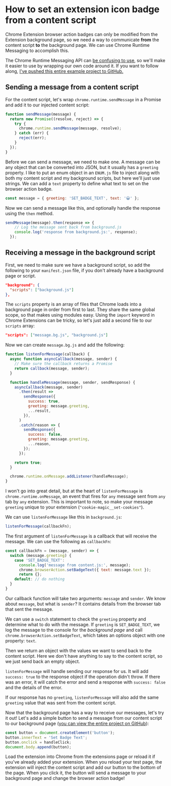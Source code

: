 # How to set an extension icon badge from a content script

Chrome Extension browser action badges can only be modified from the Extension background page, so we need a way to communicate **from** the content script **to** the background page. We can use Chrome Runtime Messaging to accomplish this.

The Chrome Runtime Messaging API can [be confusing to use](https://stackoverflow.com/questions/20077487/chrome-extension-message-passing-response-not-sent#comment64245056_20077854), so we'll make it easier to use by wrapping our own code around it. If you want to follow along, [I've pushed this entire example project to GitHub.](https://github.com/jacksteamdev/runtime-messaging-example)

## Sending a message from a content script

For the content script, let's wrap `chrome.runtime.sendMessage` in a Promise and add it to our injected content script:

```javascript
function sendMessage(message) {
  return new Promise((resolve, reject) => {
    try {
      chrome.runtime.sendMessage(message, resolve);
    } catch (err) {
      reject(err);
    }
  });
}
```

Before we can send a message, we need to make one. A message can be any object that can be converted into JSON, but it usually has a `greeting` property. I like to put an enum object in an `ENUM.js` file to inject along with both my content script and my background scripts, but here we'll just use strings. We can add a `text` property to define what text to set on the browser action badge.

```javascript
const message = { greeting: 'SET_BADGE_TEXT', text: '😀' };
```

Now we can send a message like this, and optionally handle the response using the `then` method.

```javascript
sendMessage(message).then(response => {
    // Log the message sent back from background.js
    console.log('response from background.js:', response);
  });
```

## Receiving a message in the background script
First, we need to make sure we have a background script, so add the following to your `manifest.json` file, if you don't already have a background page or script.

```json
"background": {
  "scripts": ["background.js"]
},
```

The `scripts` property is an array of files that Chrome loads into a background page in order from first to last. They share the same global scope, so that makes using modules easy. Using the `import` keyword in Chrome Extensions can be tricky, so let's just add a second file to our `scripts` array:

```json
"scripts": ["message.bg.js", "background.js"]
```

Now we can create `message.bg.js` and add the following:

```javascript
function listenForMessage(callback) {
  async function asyncCallback(message, sender) {
    // Make sure the callback returns a Promise
    return callback(message, sender);
  }

  function handleMessage(message, sender, sendResponse) {
    asyncCallback(message, sender)
      .then(result =>
        sendResponse({
          success: true,
          greeting: message.greeting,
          ...result,
        }),
      )
      .catch(reason => {
        sendResponse({
          success: false,
          greeting: message.greeting,
          ...reason,
        });
      });

    return true;
  }

  chrome.runtime.onMessage.addListener(handleMessage);
}
```

I won't go into great detail, but at the heart of `listenForMessage` is `chrome.runtime.onMessage`, an event that fires for `any` message sent from `any` tab by `any` extension. This is important to note, so make your message `greeting` unique to your extension (`"cookie-magic__set-cookies"`).

We can use `listenForMessage` like this in `background.js`:

```javascript
listenForMessage(callbackFn);
```

The first argument of `listenForMessage` is a callback that will receive the message. We can use the following as `callbackFn`:

```javascript
const callbackFn = (message, sender) => {
  switch (message.greeting) {
    case 'SET_BADGE_TEXT':
      console.log('message from content.js:', message);
      chrome.browserAction.setBadgeText({ text: message.text });
      return {};
    default: // do nothing
  }
}
```

Our callback function will take two arguments: `message` and `sender`. We know about `message`, but what is `sender`? It contains details from the browser tab that sent the message.

We can use a `switch` statement to check the `greeting` property and determine what to do with the message. If `greeting` is `SET_BADGE_TEXT`, we log the message to the console for the *background page* and call `chrome.browserAction.setBadgeText`, which takes an options object with one property: `text`.

Then we return an object with the values we want to send back to the content script. Here we don't have anything to say to the content script, so we just send back an empty object. 

`listenForMessage` will handle sending our response for us.  It will add `success: true` to the response object if the operation didn't throw. If there was an error, it will catch the error and send a response with `success: false` and the details of the error.

If our response has no `greeting`, `listenForMessage` will also add the same `greeting` value that was sent from the content script.

Now that the background page has a way to receive our messages, let's try it out! Let's add a simple button to send a message from our content script to our background page ([you can view the entire project on GitHub](https://github.com/jacksteamdev/runtime-messaging-example)):

```javascript
const button = document.createElement('button');
button.innerText = 'Set Badge Text';
button.onclick = handleClick;
document.body.append(button);
```

Load the extension into Chrome from the extensions page or reload it if you've already added your extension. When you reload your test page, the extension will inject the content script and add our button to the bottom of the page. When you click it, the button will send a message to your background page and change the browser action badge!
